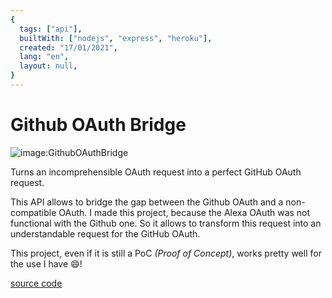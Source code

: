 ```yaml
---
{
  tags: ["api"],
  builtWith: ["nodejs", "express", "heroku"],
  created: "17/01/2021",
  lang: "en",
  layout: null,
}
---
```


# Github OAuth Bridge

![image:GithubOAuthBridge](https://i.imgur.com/bEi7ZO3.png)

Turns an incomprehensible OAuth request into a perfect GitHub OAuth request.

This API allows to bridge the gap between the Github OAuth and a non-compatible OAuth. I made this project, because the Alexa OAuth was not functional with the Github one. So it allows to transform this request into an understandable request for the GitHub OAuth.

This project, even if it is still a PoC *(Proof of Concept)*, works pretty well for the use I have :smile:!

[source code](https://github.com/LeGmask/Github-Oauth-bridge)
